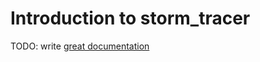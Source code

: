 # Introduction to storm_tracer

TODO: write [great documentation](http://jacobian.org/writing/great-documentation/what-to-write/)
